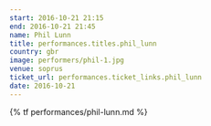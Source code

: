 ```yaml
---
start: 2016-10-21 21:15
end: 2016-10-21 21:45
name: Phil Lunn
title: performances.titles.phil_lunn
country: gbr
image: performers/phil-1.jpg
venue: soprus
ticket_url: performances.ticket_links.phil_lunn
date: 2016-10-21
---
```


{% tf performances/phil-lunn.md %}
